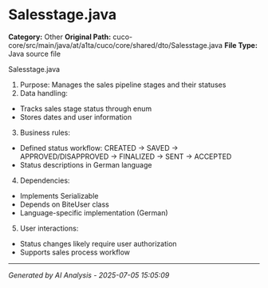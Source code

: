 # Salesstage.java

**Category:** Other
**Original Path:** cuco-core/src/main/java/at/a1ta/cuco/core/shared/dto/Salesstage.java
**File Type:** Java source file

Salesstage.java
1. Purpose: Manages the sales pipeline stages and their statuses
2. Data handling:
- Tracks sales stage status through enum
- Stores dates and user information
3. Business rules:
- Defined status workflow: CREATED → SAVED → APPROVED/DISAPPROVED → FINALIZED → SENT → ACCEPTED
- Status descriptions in German language
4. Dependencies:
- Implements Serializable
- Depends on BiteUser class
- Language-specific implementation (German)
5. User interactions:
- Status changes likely require user authorization
- Supports sales process workflow

---
*Generated by AI Analysis - 2025-07-05 15:05:09*

